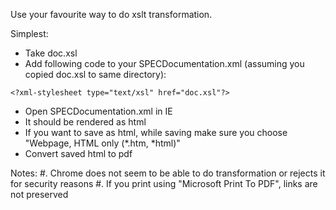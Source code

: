 Use your favourite way to do xslt transformation.

Simplest:
* Take doc.xsl 
* Add following code to your SPECDocumentation.xml (assuming you copied doc.xsl to same directory):

```<?xml-stylesheet type="text/xsl" href="doc.xsl"?>```

* Open SPECDocumentation.xml in IE
* It should be rendered as html
* If you want to save as html, while saving make sure you choose "Webpage, HTML only (*.htm, *html)"
* Convert saved html to pdf

Notes: 
#. Chrome does not seem to be able to do transformation or rejects it for security reasons
#. If you print using "Microsoft Print To PDF", links are not preserved




